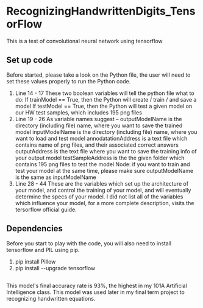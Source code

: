 # RecognizingHandwrittenDigits_TensorFlow
This is a test of convolutional neural network using tensorflow

## Set up code
Before started, please take a look on the Python file, the user will need to set these values properly to run the Python code.
1. Line 14 - 17
These two boolean variables will tell the python file what to do:
If trainModel == True, then the Python will create / train / and save a model
If testModel == True, then the Python will test a given model on our HW test samples, which includes 195 png files
2. Line 19 - 26
As variable names suggest –
outputModelName is the directory (including file) name, where you want to save the trained model
inputModelName is the directory (including file) name, where you want to load and test model
annodatationAddress is a text file which contains name of png files, and their associated correct answers
outputAddress is the text file where you want to save the training info of your output model
testSampleAddress is the the given folder which contains 195 png files to test the model
Node: if you want to train and test your model at the same time, please make sure outputModelName is the same as inputModelName
3. Line 28 - 44
These are the variables which set up the architecture of your model, and control the training of your model, and will eventually determine the specs of your model.
I did not list all of the variables which influence your model, for a more complete description, visits the tersorflow official guide.

## Dependencies
Before you start to play with the code, you will also need to install tensorflow and PIL using pip.
1. pip install Pillow
2. pip install --upgrade tensorflow

## 
This model's final accuracy rate is 93%, the highest in my 101A Artificial Intelligence class. This model was used later in my final term project to recognizing handwritten equations.








